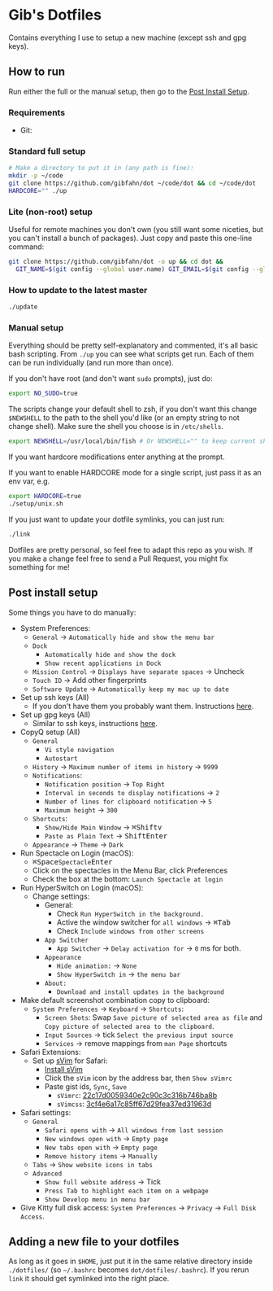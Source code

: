 # Gib's Dotfiles

Contains everything I use to setup a new machine (except ssh and gpg keys).

## How to run

Run either the full or the manual setup, then go to the [Post Install Setup][].

### Requirements

- Git:

### Standard full setup

```bash
# Make a directory to put it in (any path is fine):
mkdir -p ~/code
git clone https://github.com/gibfahn/dot ~/code/dot && cd ~/code/dot
HARDCORE="" ./up
```

### Lite (non-root) setup

Useful for remote machines you don't own (you still want some niceties, but you
can't install a bunch of packages). Just copy and paste this one-line command:

```bash
git clone https://github.com/gibfahn/dot -o up && cd dot &&
  GIT_NAME=$(git config --global user.name) GIT_EMAIL=$(git config --global user.email) NO_SUDO=true HARDCORE="" ./up
```

### How to update to the latest master

```bash
./update
```

### Manual setup

Everything should be pretty self-explanatory and commented, it's all basic bash
scripting. From `./up` you can see what scripts get run. Each of them can be run
individually (and run more than once).

If you don't have root (and don't want `sudo` prompts), just do:

```bash
export NO_SUDO=true
```

The scripts change your default shell to zsh, if you don't want this change
`$NEWSHELL` to the path to the shell you'd like (or an empty string to not
change shell). Make sure the shell you choose is in `/etc/shells`.

```bash
export NEWSHELL=/usr/local/bin/fish # Or NEWSHELL="" to keep current shell.
```

If you want hardcore modifications enter anything at the prompt.

If you want to enable HARDCORE mode for a single script, just pass it as an env
var, e.g.

```bash
export HARDCORE=true
./setup/unix.sh
```

If you just want to update your dotfile symlinks, you can just run:

```sh
./link
```

Dotfiles are pretty personal, so feel free to adapt this repo as you wish. If
you make a change feel free to send a Pull Request, you might fix something for
me!

## Post install setup

Some things you have to do manually:

- System Preferences:
  - `General` -> `Automatically hide and show the menu bar`
  - `Dock`
    - `Automatically hide and show the dock`
    - `Show recent applications in Dock`
  - `Mission Control` -> `Displays have separate spaces` -> Uncheck
  - `Touch ID` -> Add other fingerprints
  - `Software Update` -> `Automatically keep my mac up to date`
- Set up ssh keys (All)
  - If you don't have them you probably want them. Instructions
    [here](http://fahn.co/blog/setting-up-ssh-keys.html).
- Set up gpg keys (All)
  - Similar to ssh keys, instructions
    [here](http://fahn.co/blog/setting-up-gpg-keys.html).
- CopyQ setup (All)
  - `General`
    - `Vi style navigation`
    - `Autostart`
  - `History` -> `Maximum number of items in history` -> `9999`
  - `Notifications`:
    - `Notification position` -> `Top Right`
    - `Interval in seconds to display notifications` -> `2`
    - `Number of lines for clipboard notification` -> `5`
    - `Maximum height` -> `300`
  - `Shortcuts`:
    - `Show/Hide Main Window` -> <kbd>⌘</kbd><kbd>Shift</kbd><kbd>v</kbd>
    - `Paste as Plain Text` -> <kbd>Shift</kbd><kbd>Enter</kbd>
  - `Appearance` -> `Theme` -> `Dark`
- Run Spectacle on Login (macOS):
  - <kbd>⌘</kbd><kbd>Space</kbd>`Spectacle`<kbd>Enter</kbd>
  - Click on the spectacles in the Menu Bar, click Preferences
  - Check the box at the bottom: `Launch Spectacle at login`
- Run HyperSwitch on Login (macOS):
  - Change settings:
    - General:
      - Check `Run HyperSwitch in the background.`
      - Active the window switcher for `all windows` -> <kbd>⌘</kbd><kbd>Tab</kbd>
      - Check `Include windows from other screens`
    - `App Switcher`
      - `App Switcher` -> `Delay activation for` -> `0` ms for both.
    - `Appearance`
      - `Hide animation:` -> `None`
      - `Show HyperSwitch in` -> `the menu bar`
    - `About:`
      - `Download and install updates in the background`
- Make default screenshot combination copy to clipboard:
  - `System Preferences` -> `Keyboard` -> `Shortcuts`:
    - `Screen Shots`: Swap `Save picture of selected area as file` and `Copy
      picture of selected area to the clipboard`.
    - `Input Sources` -> tick `Select the previous input source`
    - `Services` -> remove mappings from `man Page` shortcuts
- Safari Extensions:
  - Set up [sVim][] for Safari:
    - [Install sVim][]
    - Click the `sVim` icon by the address bar, then `Show sVimrc`
    - Paste gist ids, `Sync`, `Save`
      - `sVimrc`: [22c17d0059340e2c90c3c316b746ba8b][]
      - `sVimcss`: [3cf4e6a17c85ff67d29fea37ed31963d][]
- Safari settings:
  - `General`
    - `Safari opens with` -> `All windows from last session`
    - `New windows open with` -> `Empty page`
    - `New tabs open with` -> `Empty page`
    - `Remove history items` -> `Manually`
  - `Tabs` -> `Show website icons in tabs`
  - `Advanced`
    - `Show full website address` -> Tick
    - `Press Tab to highlight each item on a webpage`
    - `Show Develop menu in menu bar`
- Give Kitty full disk access: `System Preferences` -> `Privacy` -> `Full Disk Access`.

## Adding a new file to your dotfiles

As long as it goes in `$HOME`, just put it in the same relative directory inside
`./dotfiles/` (so `~/.bashrc` becomes `dot/dotfiles/.bashrc`). If you rerun
`link` it should get symlinked into the right place.

[22c17d0059340e2c90c3c316b746ba8b]: https://gist.github.com/gibfahn/22c17d0059340e2c90c3c316b746ba8b
[3cf4e6a17c85ff67d29fea37ed31963d]: https://gist.github.com/gibfahn/3cf4e6a17c85ff67d29fea37ed31963d/edit
[Install sVim]: https://safari-extensions.apple.com/?q=svim
[Post Install Setup]: #post-install-setup
[sVim]: https://github.com/flipxfx/sVim
